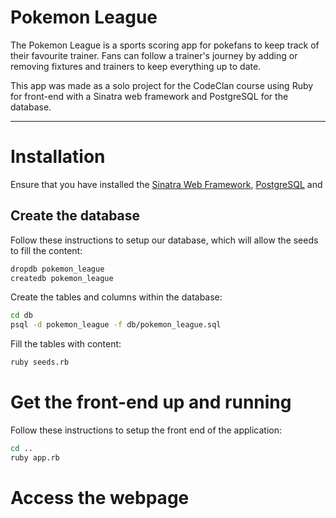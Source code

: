 # Pokemon League

The Pokemon League is a sports scoring app for pokefans to keep track of their favourite trainer. Fans can follow a trainer's journey by adding or removing fixtures and trainers to keep everything up to date.

This app was made as a solo project for the CodeClan course using Ruby for front-end with a Sinatra web framework and PostgreSQL for the database.

---

# Installation

Ensure that you have installed the [Sinatra Web Framework](http://sinatrarb.com/intro.html), [PostgreSQL](https://www.postgresql.org/) and 

## Create the database

Follow these instructions to setup our database, which will allow the seeds to fill the content:

```bash
dropdb pokemon_league
createdb pokemon_league
```

Create the tables and columns within the database:

```bash
cd db
psql -d pokemon_league -f db/pokemon_league.sql
```

Fill the tables with content:

```bash
ruby seeds.rb
```

# Get the front-end up and running

Follow these instructions to setup the front end of the application:

```bash
cd ..
ruby app.rb
```

# Access the webpage

[](https://localhost:4567)
